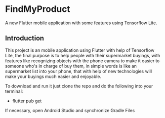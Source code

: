 # FindMyProduct 

A new Flutter mobile application with some features using Tensorflow Lite.

## Introduction

This project is an mobile application using Flutter with help of Tensorflow Lite, the final purpose is to help people with their supermarket buyings, with features like recognizing objects with the phone camera to make it easier to someone who's in charge of buy them, in simple words is like an supermarket list into your phone, that with help of new technologies will make your buyings much easier and enjoyable.


To download and run it just clone the repo and do the following into your terminal:

- flutter pub get

If necessary, open Android Studio and synchronize Gradle Files
